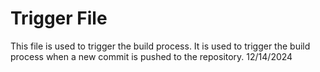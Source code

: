 # Trigger File
This file is used to trigger the build process. It is used to trigger the build process when a new commit is pushed to the repository. 
12/14/2024
